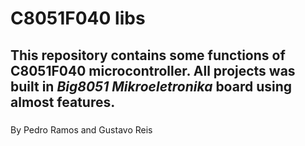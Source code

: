 # C8051F040 libs
## This repository contains some functions of C8051F040 microcontroller. All projects was built in _Big8051 Mikroeletronika_ board using almost features.

###
By Pedro Ramos and Gustavo Reis
